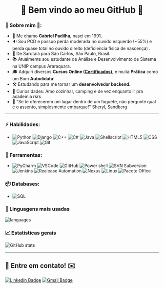 <h1 align="center"> 
	🚀 Bem vindo ao meu GitHub 🚀
</h1>

### 🖖 Sobre mim 🖖: 
- 👋 Me chamo **Gabriel Padilha**, nasci em 1991.
- 🔉 Sou PCD e possuo perda moderada no ouvido esquerdo (~55%) e perda quase total no ouvido direito (deficiencia fisica de nascença) .
- 📌  De Sarutaiá para São Carlos, São Paulo, Brasil.
- 📚 Atualmente sou estudante de Análise e Desenvolvimento de Sistema na UNIP campus Araraquara. 
- 🎓 Adquiri diversos **Cursos Online ([Certificados](https://github.com/gabrieldcpadilha/Certificates))**, e muita **Prática** como um Bom **Autodidata**! 
- 🛠️ Estudando para me tornar um **desenvolvedor backend**.
- 🔭 Curiosidades: Amo cozinhar, camping e de vez enquanto ir pra academia rsrs
- 💬 "Se te oferecerem um lugar dentro de um foguete, não pergunte qual é o assento, simplesmente embarque!" Sheryl, Sandberg

<hr>

### ⚡ Habilidades:
- ![Python](https://img.shields.io/badge/-Python-3776AB?&logo=Python&logoColor=FFFFFF)
![Django](https://img.shields.io/badge/-Django-092E20?&logo=Django&logoColor=FFFFFF)
![C++](https://img.shields.io/badge/C%2B%2B-00599C?&logo=c%2B%2B&logoColor=white)
![C#](https://img.shields.io/badge/C%23-239120?&logo=c-sharp&logoColor=white)
![Java](https://img.shields.io/badge/Java-ED8B00?&logo=java&logoColor=white)
![Shellscript](https://img.shields.io/badge/Shell_Script-121011?&logo=gnu-bash&logoColor=white)
![HTML5](https://img.shields.io/badge/-HTML5-E34F26?&logo=HTML5&logoColor=FFFFFF)
![CSS](https://img.shields.io/badge/CSS-239120?&logo=css3&logoColor=white)
![JavaScript](https://img.shields.io/badge/JavaScript-F7DF1E?&logo=javascript&logoColor=black)
![Git](https://img.shields.io/badge/-Git-F05032?&logo=git&logoColor=FFFFFF)


### 🧰 Ferramentas:
- ![PyCharm](https://img.shields.io/badge/-PyCharm-181717?&logo=PyCharm&logoColor=FFFFFF)
![VSCode](https://img.shields.io/badge/-VSCode-007ACC?&logo=Visual%20Studio%20Code&logoColor=FFFFFF)
![GitHub](https://img.shields.io/badge/-GitHub-181717?&logo=GitHub&logoColor=FFFFFF)
![Power shell](https://img.shields.io/badge/-PowerShell-0078D6?&logo=Windows&logoColor=FFFFFF)
![SVN Subversion](https://img.shields.io/badge/-SubversionSVN-0078D6?&logo=Windows&logoColor=FFFFFF)
![Jenkins](https://img.shields.io/badge/-Jenkins-FCC624?&logo=Linux&logoColor=FFFFFF)
![Realease Automation](https://img.shields.io/badge/-RealeaseAutomation-FCC624?&logo=Linux&logoColor=FFFFFF)
![Nexus](https://img.shields.io/badge/-Nexus-FCC624?&logo=Linux&logoColor=FFFFFF)
![Linux](https://img.shields.io/badge/-Linux-FCC624?&logo=Linux&logoColor=FFFFFF) 
![Pacote Office](https://img.shields.io/badge/Microsoft_Office-D83B01?&logo=microsoft-office&logoColor=white)

### 📦 Databases:
- ![SQL](https://img.shields.io/badge/Microsoft_SQL-CC2927?&logo=microsoft-sql-server&logoColor=white)


### 💬  Linguagens mais usadas 
![languages](https://github-readme-stats.vercel.app/api/top-langs/?username=gabrieldcpadilha&theme=tokyonight)


### 📈  Estatísticas gerais 
![GitHub stats](https://github-readme-stats.vercel.app/api?username=gabrieldcpadilha&show_icons=true&theme=tokyonight)


<hr>

## 📲 Entre em contato! ✉️

[![Linkedin Badge](https://img.shields.io/badge/-LinkedIn-blue?style=flat-square&logo=Linkedin&logoColor=white&link=https://linkedin.com/in/gabrieldcpadilha)](https://www.linkedin.com/in/gabrieldcpadilha/)
[![Gmail Badge](https://img.shields.io/badge/-ofc.gdcpadilha@gmail.com-c14438?style=flat-square&logo=Gmail&logoColor=white&link=mailto:gdcpadilha@gmail.com)](mailto:ofc.gdcpadilha@gmail.com)
